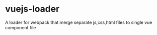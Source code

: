 # vuejs-loader
A loader for webpack that merge separate js,css,html files to single vue component file
